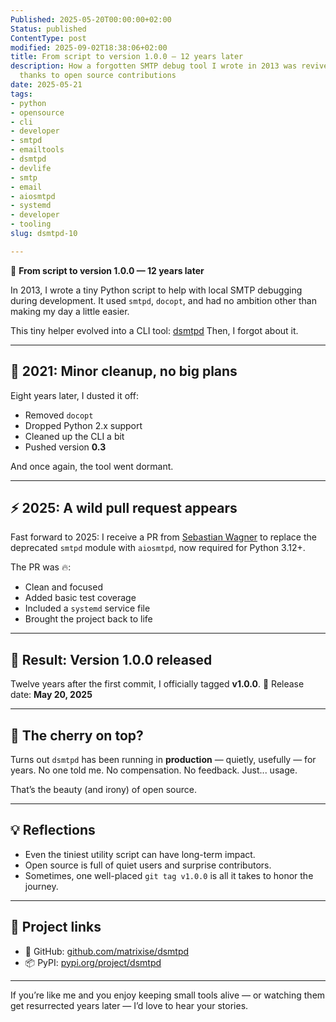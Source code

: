 ```yaml
---
Published: 2025-05-20T00:00:00+02:00
Status: published
ContentType: post
modified: 2025-09-02T18:38:06+02:00
title: From script to version 1.0.0 — 12 years later
description: How a forgotten SMTP debug tool I wrote in 2013 was revived in 2025
  thanks to open source contributions
date: 2025-05-21
tags:
- python
- opensource
- cli
- developer
- smtpd
- emailtools
- dsmtpd
- devlife
- smtp
- email
- aiosmtpd
- systemd
- developer
- tooling
slug: dsmtpd-10

---
```


🧵 **From script to version 1.0.0 — 12 years later**  

In 2013, I wrote a tiny Python script to help with local SMTP debugging during development.  It used `smtpd`, `docopt`, and had no ambition other than making my day a little easier.  
  
This tiny helper evolved into a CLI tool: [dsmtpd](https://github.com/matrixise/dsmtpd)  Then, I forgot about it.  
  
---  
  
## 🧹 2021: Minor cleanup, no big plans  
  
Eight years later, I dusted it off:  
- Removed `docopt`  
- Dropped Python 2.x support  
- Cleaned up the CLI a bit  
- Pushed version **0.3**  
  
And once again, the tool went dormant.  
  
---  
  
## ⚡ 2025: A wild pull request appears  
  
Fast forward to 2025:  I receive a PR from [Sebastian Wagner](https://github.com/sebix) to replace the deprecated `smtpd` module with `aiosmtpd`, now required for Python 3.12+.  
  
The PR was 🔥:  
- Clean and focused  
- Added basic test coverage  
- Included a `systemd` service file  
- Brought the project back to life  
  
---  
  
## 🏁 Result: Version 1.0.0 released  
  
Twelve years after the first commit, I officially tagged **v1.0.0**.  📅 Release date: **May 20, 2025**  
  
---  
  
## 🍒 The cherry on top?  
  
Turns out `dsmtpd` has been running in **production** — quietly, usefully — for years.  No one told me. No compensation. No feedback. Just... usage.  
  
That’s the beauty (and irony) of open source.  
  
---  
  
## 💡 Reflections  
  
- Even the tiniest utility script can have long-term impact.  
- Open source is full of quiet users and surprise contributors.  
- Sometimes, one well-placed `git tag v1.0.0` is all it takes to honor the journey.  
  
---  
  
## 🔗 Project links  
  
- 📎 GitHub: [github.com/matrixise/dsmtpd](https://github.com/matrixise/dsmtpd)  
- 📦 PyPI: [pypi.org/project/dsmtpd](https://pypi.org/project/dsmtpd/)  
  
---  
  
If you’re like me and you enjoy keeping small tools alive — or watching them get resurrected years later — I’d love to hear your stories.
